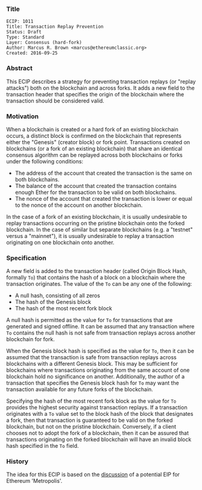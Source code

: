 ### Title

    ECIP: 1011
    Title: Transaction Replay Prevention
    Status: Draft
    Type: Standard
    Layer: Consensus (hard-fork)
    Author: Marcus R. Brown <marcus@ethereumclassic.org>
    Created: 2016-09-25

### Abstract
This ECIP describes a strategy for preventing transaction replays (or "replay attacks") both on the blockchain and across forks. It adds a new field to the transaction header that specifies the origin of the blockchain where the transaction should be considered valid.

### Motivation
When a blockchain is created or a hard fork of an existing blockchain occurs, a distinct block is confirmed on the blockchain that represents either the "Genesis" (creator block) or fork point. Transactions created on blockchains (or a fork of an existing blockchain) that share an identical consensus algorithm can be replayed across both blockchains or forks under the following conditions:

- The address of the account that created the transaction is the same on both blockchains.
- The balance of the account that created the transaction contains enough Ether for the transaction to be valid on both blockchains.
- The nonce of the account that created the transaction is lower or equal to the nonce of the account on another blockchain.

In the case of a fork of an existing blockchain, it is usually undesirable to replay transactions occurring on the pristine blockchain onto the forked blockchain. In the case of similar but separate blockchains (e.g. a "testnet" versus a "mainnet"), it is usually undesirable to replay a transaction originating on one blockchain onto another.

### Specification
A new field is added to the transaction header (called Origin Block Hash, formally `To`) that contains the hash of a block on a blockchain where the transaction originates. The value of the `To` can be any one of the following:

- A null hash, consisting of all zeros
- The hash of the Genesis block
- The hash of the most recent fork block

A null hash is permitted as the value for `To` for transactions that are generated and signed offline. It can be assumed that any transaction where `To` contains the null hash is not safe from transaction replays across another blockchain for fork.

When the Genesis block hash is specified as the value for `To`, then it can be assumed that the transaction is safe from transaction replays across blockchains with a different Genesis block. This may be sufficient for blockchains where transactions originating from the same account of one blockchain hold no significance on another. Additionally, the author of a transaction that specifies the Genesis block hash for `To` may want the transaction available for any future forks of the blockchain.

Specifying the hash of the most recent fork block as the value for `To` provides the highest security against transaction replays. If a transaction originates with a `To` value set to the block hash of the block that designates a fork, then that transaction is guaranteed to be valid on the forked blockchain, but not on the pristine blockchain. Conversely, if a client chooses not to adopt the fork of a blockchain, then it can be assured that transactions originating on the forked blockchain will have an invalid block hash specified in the `To` field.

### History
The idea for this ECIP is based on the [discussion][eip-discussion] of a potential EIP for Ethereum 'Metropolis'.

[eip-discussion]: https://github.com/ethereum/EIPs/issues/134#issuecomment-237266879